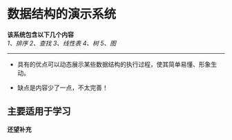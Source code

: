 # 数据结构的演示系统 #
**该系统包含以下几个内容**  
*1、排序*
*2、查找*
*3、线性表*
*4、树*
*5、图*  

----------
- 具有的优点可以动态展示某些数据结构的执行过程，使其简单易懂、形象生动。  
	

- 缺点是内容少了一点，不太完善！
## 主要适用于学习 ##

****还望补充****

